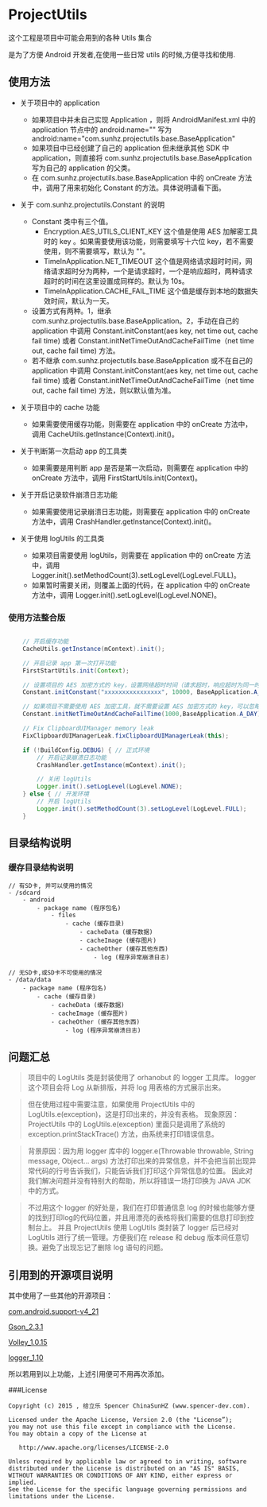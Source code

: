# ProjectUtils

这个工程是项目中可能会用到的各种 Utils 集合

是为了方便 Android 开发者,在使用一些日常 utils 的时候,方便寻找和使用.


## 使用方法
* 关于项目中的 application
    * 如果项目中并未自己实现 Application ，则将 AndroidManifest.xml 中的 application 节点中的 android:name="" 写为 android:name="com.sunhz.projectutils.base.BaseApplication"
    * 如果项目中已经创建了自己的 application 但未继承其他 SDK 中 application，则直接将 com.sunhz.projectutils.base.BaseApplication 写为自己的 application 的父类。
    * 在 com.sunhz.projectutils.base.BaseApplication 中的 onCreate 方法中，调用了用来初始化 Constant 的方法。具体说明请看下面。

* 关于 com.sunhz.projectutils.Constant 的说明
    * Constant 类中有三个值。
        * Encryption.AES_UTILS_CLIENT_KEY 这个值是使用 AES 加解密工具时的 key 。如果需要使用该功能，则需要填写十六位 key，若不需要使用，则不需要填写，默认为 ""。
        * TimeInApplication.NET_TIMEOUT 这个值是网络请求超时时间，网络请求超时分为两种，一个是请求超时，一个是响应超时，两种请求超时的时间在这里设置成同样的。默认为 10s。
        * TimeInApplication.CACHE_FAIL_TIME 这个值是缓存到本地的数据失效时间，默认为一天。
    * 设置方式有两种。1，继承com.sunhz.projectutils.base.BaseApplication。2，手动在自己的 application 中调用 Constant.initConstant(aes key, net time out, cache fail time) 或者 Constant.initNetTimeOutAndCacheFailTime（net time out, cache fail time) 方法。
    * 若不继承 com.sunhz.projectutils.base.BaseApplication 或不在自己的 application 中调用 Constant.initConstant(aes key, net time out, cache fail time) 或者 Constant.initNetTimeOutAndCacheFailTime（net time out, cache fail time) 方法，则以默认值为准。

* 关于项目中的 cache 功能
    * 如果需要使用缓存功能，则需要在 application 中的 onCreate 方法中，调用 CacheUtils.getInstance(Context).init()。

* 关于判断第一次启动 app 的工具类
    * 如果需要是用判断 app 是否是第一次启动，则需要在 application 中的 onCreate 方法中，调用  FirstStartUtils.init(Context)。

* 关于开启记录软件崩溃日志功能
    * 如果需要使用记录崩溃日志功能，则需要在 application 中的 onCreate 方法中，调用 CrashHandler.getInstance(Context).init()。

* 关于使用 logUtils 的工具类
    * 如果项目需要使用 logUtils，则需要在 application 中的 onCreate 方法中，调用 Logger.init().setMethodCount(3).setLogLevel(LogLevel.FULL)。
    * 如果暂时需要关闭，则覆盖上面的代码，在 application 中的 onCreate 方法中，调用 Logger.init().setLogLevel(LogLevel.NONE)。

### 使用方法整合版
```java

    // 开启缓存功能
    CacheUtils.getInstance(mContext).init();

    // 开启记录 app 第一次打开功能
    FirstStartUtils.init(Context);

    // 设置项目的 AES 加密方式的 key，设置网络超时时间（请求超时，响应超时为同一时间），设置缓存失效时间
    Constant.initConstant("xxxxxxxxxxxxxxxx", 10000, BaseApplication.A_DAY);

    // 如果项目不需要使用 AES 加密工具，就不需要设置 AES 加密方式的 key，可以忽略上面方法， 直接调用下面方法。
    Constant.initNetTimeOutAndCacheFailTime(1000,BaseApplication.A_DAY);

    // Fix ClipboardUIManager memory leak
    FixClipboardUIManagerLeak.fixClipboardUIManagerLeak(this);

    if (!BuildConfig.DEBUG) { // 正式环境
        // 开启记录崩溃日志功能
        CrashHandler.getInstance(mContext).init();

        // 关闭 logUtils
        Logger.init().setLogLevel(LogLevel.NONE);
    } else { // 开发环境
        // 开启 logUtils
        Logger.init().setMethodCount(3).setLogLevel(LogLevel.FULL);
    }


```

## 目录结构说明
### 缓存目录结构说明
```
// 有SD卡, 并可以使用的情况
- /sdcard
    - android
        - package name (程序包名)
            - files
                - cache (缓存目录)
                    - cacheData (缓存数据)
                    - cacheImage (缓存图片)
                    - cacheOther (缓存其他东西)
                        - log (程序异常崩溃日志)

// 无SD卡,或SD卡不可使用的情况
- /data/data
    - package name (程序包名)
        - cache (缓存目录)
            - cacheData (缓存数据)
            - cacheImage (缓存图片)
            - cacheOther (缓存其他东西)
                - log (程序异常崩溃日志)
```

## 问题汇总

>    项目中的 LogUtils 类是封装使用了 orhanobut 的 logger 工具库。
>    logger 这个项目会将 Log 从新排版，并将 log 用表格的方式展示出来。

>    但在使用过程中需要注意，如果使用 ProjectUtils 中的 LogUtils.e(exception)，这是打印出来的，并没有表格。
>    现象原因：ProjectUtils 中的 LogUtils.e(exception) 里面只是调用了系统的 exception.printStackTrace() 方法，由系统来打印错误信息。

>    背景原因：因为用 logger 库中的 logger.e(Throwable throwable, String message, Object... args) 方法打印出来的异常信息，并不会把当前出现异常代码的行号告诉我们，只能告诉我们打印这个异常信息的位置。
>    因此对我们解决问题并没有特别大的帮助，所以将错误一场打印换为 JAVA JDK 中的方式。

>    不过用这个 logger 的好处是，我们在打印普通信息 log 的时候也能够方便的找到打印log的代码位置，并且用漂亮的表格将我们需要的信息打印到控制台上。
>    并且 ProjectUtils 使用 LogUtils 类封装了 logger 后已经对 LogUtils 进行了统一管理。方便我们在 release 和 debug 版本间任意切换。避免了出现忘记了删除 log 语句的问题。


## 引用到的开源项目说明

其中使用了一些其他的开源项目：

[com.android.support-v4_21](https://developer.android.com/tools/support-library/features.html "com.android.support:support-v4:21.0.0")

[Gson_2.3.1](https://code.google.com/p/google-gson/ "com.google.code.gson:gson:2.3.1")

[Volley_1.0.15](https://developer.android.com/training/volley/index.html "com.mcxiaoke.volley:library:1.0.15")

[logger_1.10](https://github.com/orhanobut/logger "com.orhanobut:logger:1.10")

所以若用到以上功能，上述引用便可不用再次添加。




###License

```
Copyright (c) 2015 , 给立乐 Spencer ChinaSunHZ (www.spencer-dev.com).

Licensed under the Apache License, Version 2.0 (the "License”);
you may not use this file except in compliance with the License.
You may obtain a copy of the License at

   http://www.apache.org/licenses/LICENSE-2.0

Unless required by applicable law or agreed to in writing, software
distributed under the License is distributed on an "AS IS" BASIS,
WITHOUT WARRANTIES OR CONDITIONS OF ANY KIND, either express or implied.
See the License for the specific language governing permissions and
limitations under the License.
```
